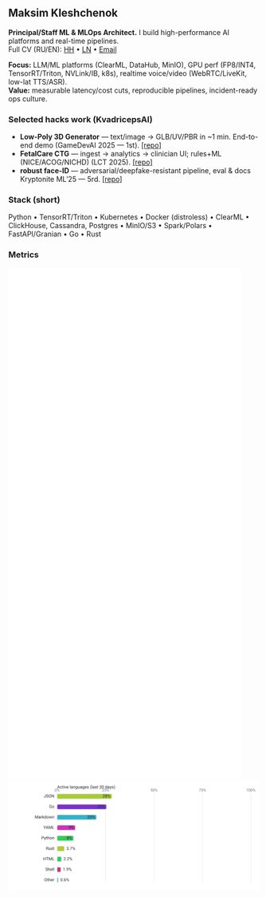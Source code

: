 ## Maksim Kleshchenok

**Principal/Staff ML & MLOps Architect.** I build high-performance AI platforms and real-time pipelines.  
Full CV (RU/EN): [HH](https://spb.hh.ru/resume/3b89b02cff0f6f749d0039ed1f70615a444248)  •  [LN](https://www.linkedin.com/in/kleshchenok/)  •  [Email](shadowklesh+github@gmail.com)

**Focus:** LLM/ML platforms (ClearML, DataHub, MinIO), GPU perf (FP8/INT4, TensorRT/Triton, NVLink/IB, k8s), realtime voice/video (WebRTC/LiveKit, low-lat TTS/ASR).  
**Value:** measurable latency/cost cuts, reproducible pipelines, incident-ready ops culture.

### Selected hacks work (KvadricepsAI)
- **Low-Poly 3D Generator** — text/image → GLB/UV/PBR in ~1 min. End-to-end demo (GameDevAI 2025 — 1st). [[repo]](https://github.com/gulldan/gamedevai2025)
- **FetalCare CTG** — ingest → analytics → clinician UI; rules+ML (NICE/ACOG/NICHD) (LCT 2025).
 [[repo]](https://github.com/gulldan/lct2025-kvadriceps-fetal-public)
- **robust face-ID** — adversarial/deepfake-resistant pipeline, eval & docs Kryptonite ML’25 — 5rd. [[repo]](https://github.com/gulldan/Kryptonite-ML-Challenge-2025)


### Stack (short)
Python • TensorRT/Triton • Kubernetes • Docker (distroless) • ClearML • ClickHouse, Cassandra, Postgres • MinIO/S3 • Spark/Polars • FastAPI/Granian • Go • Rust

### Metrics
![Metrics](./metrics.svg)
![Active Langs](./active_langs.svg)
